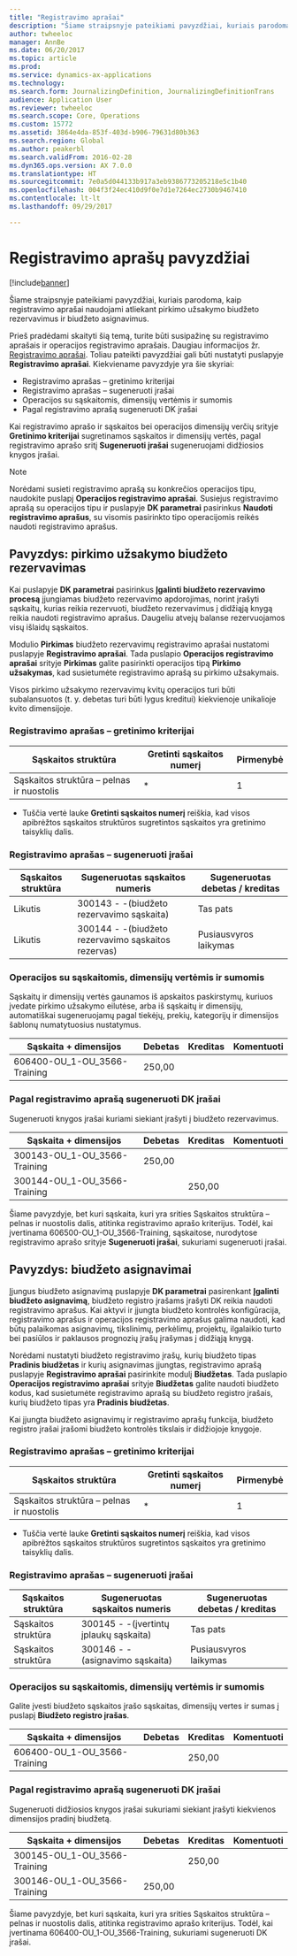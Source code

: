 ```yaml
---
title: "Registravimo aprašai"
description: "Šiame straipsnyje pateikiami pavyzdžiai, kuriais parodoma, kaip registravimo aprašai naudojami atliekant pirkimo užsakymo biudžeto rezervavimus ir biudžeto asignavimus."
author: twheeloc
manager: AnnBe
ms.date: 06/20/2017
ms.topic: article
ms.prod: 
ms.service: dynamics-ax-applications
ms.technology: 
ms.search.form: JournalizingDefinition, JournalizingDefinitionTrans
audience: Application User
ms.reviewer: twheeloc
ms.search.scope: Core, Operations
ms.custom: 15772
ms.assetid: 3864e4da-853f-403d-b906-79631d80b363
ms.search.region: Global
ms.author: peakerbl
ms.search.validFrom: 2016-02-28
ms.dyn365.ops.version: AX 7.0.0
ms.translationtype: HT
ms.sourcegitcommit: 7e0a5d044133b917a3eb9386773205218e5c1b40
ms.openlocfilehash: 004f3f24ec410d9f0e7d1e7264ec2730b9467410
ms.contentlocale: lt-lt
ms.lasthandoff: 09/29/2017

---
```


# <a name="posting-definition-examples"></a>Registravimo aprašų pavyzdžiai

[!include[banner](../includes/banner.md)]


Šiame straipsnyje pateikiami pavyzdžiai, kuriais parodoma, kaip registravimo aprašai naudojami atliekant pirkimo užsakymo biudžeto rezervavimus ir biudžeto asignavimus.

Prieš pradėdami skaityti šią temą, turite būti susipažinę su registravimo aprašais ir operacijos registravimo aprašais. Daugiau informacijos žr. [Registravimo aprašai](posting-definitions.md). Toliau pateikti pavyzdžiai gali būti nustatyti puslapyje **Registravimo aprašai**. Kiekviename pavyzdyje yra šie skyriai:

-   Registravimo aprašas – gretinimo kriterijai
-   Registravimo aprašas – sugeneruoti įrašai
-   Operacijos su sąskaitomis, dimensijų vertėmis ir sumomis
-   Pagal registravimo aprašą sugeneruoti DK įrašai

Kai registravimo aprašo ir sąskaitos bei operacijos dimensijų verčių srityje **Gretinimo kriterijai** sugretinamos sąskaitos ir dimensijų vertės, pagal registravimo aprašo sritį **Sugeneruoti įrašai** sugeneruojami didžiosios knygos įrašai. 
> [!NOTE]
> Norėdami susieti registravimo aprašą su konkrečios operacijos tipu, naudokite puslapį **Operacijos registravimo aprašai**. Susiejus registravimo aprašą su operacijos tipu ir puslapyje **DK parametrai** pasirinkus **Naudoti registravimo aprašus**, su visomis pasirinkto tipo operacijomis reikės naudoti registravimo aprašus.

## <a name="example-purchase-order-encumbrances"></a>Pavyzdys: pirkimo užsakymo biudžeto rezervavimas
Kai puslapyje **DK parametrai** pasirinkus **Įgalinti biudžeto rezervavimo procesą** įjungiamas biudžeto rezervavimo apdorojimas, norint įrašyti sąskaitų, kurias reikia rezervuoti, biudžeto rezervavimus į didžiąją knygą reikia naudoti registravimo aprašus. Daugeliu atvejų balanse rezervuojamos visų išlaidų sąskaitos. 

Modulio **Pirkimas** biudžeto rezervavimų registravimo aprašai nustatomi puslapyje **Registravimo aprašai**. Tada puslapio **Operacijos registravimo aprašai** srityje **Pirkimas** galite pasirinkti operacijos tipą **Pirkimo užsakymas**, kad susietumėte registravimo aprašą su pirkimo užsakymais. 

Visos pirkimo užsakymo rezervavimų kvitų operacijos turi būti subalansuotos (t. y. debetas turi būti lygus kreditui) kiekvienoje unikalioje kvito dimensijoje.

### <a name="posting-definition--match-criteria"></a>Registravimo aprašas – gretinimo kriterijai

| Sąskaitos struktūra       | Gretinti sąskaitos numerį | Pirmenybė |
|-------------------------|----------------------|----------|
| Sąskaitos struktūra – pelnas ir nuostolis | \*                   | 1        |

* Tuščia vertė lauke **Gretinti sąskaitos numerį** reiškia, kad visos apibrėžtos sąskaitos struktūros sugretintos sąskaitos yra gretinimo taisyklių dalis.

### <a name="posting-definition--generated-entries"></a>Registravimo aprašas – sugeneruoti įrašai

| Sąskaitos struktūra | Sugeneruotas sąskaitos numeris                    | Sugeneruotas debetas / kreditas |
|-------------------|---------------------------------------------|------------------------|
| Likutis           | 300143 - -(biudžeto rezervavimo sąskaita)             | Tas pats                   |
| Likutis           | 300144 - -(biudžeto rezervavimo sąskaitos rezervas) | Pusiausvyros laikymas              |

### <a name="transactions-with-the-accounts-dimension-values-and-amounts"></a>Operacijos su sąskaitomis, dimensijų vertėmis ir sumomis

Sąskaitų ir dimensijų vertės gaunamos iš apskaitos paskirstymų, kuriuos įvedate pirkimo užsakymo eilutėse, arba iš sąskaitų ir dimensijų, automatiškai sugeneruojamų pagal tiekėjų, prekių, kategorijų ir dimensijos šablonų numatytuosius nustatymus.

| Sąskaita + dimensijos           | Debetas  | Kreditas | Komentuoti |
|--------------------------------|--------|--------|---------|
| 606400-OU\_1-OU\_3566-Training | 250,00 |        |         |

### <a name="ledger-entries-generated-from-the-posting-definition"></a>Pagal registravimo aprašą sugeneruoti DK įrašai

Sugeneruoti knygos įrašai kuriami siekiant įrašyti į biudžeto rezervavimus.

| Sąskaita + dimensijos           | Debetas  | Kreditas | Komentuoti |
|--------------------------------|--------|--------|---------|
| 300143-OU\_1-OU\_3566-Training | 250,00 |        |         |
| 300144-OU\_1-OU\_3566-Training |        | 250,00 |         |

Šiame pavyzdyje, bet kuri sąskaita, kuri yra srities Sąskaitos struktūra – pelnas ir nuostolis dalis, atitinka registravimo aprašo kriterijus. Todėl, kai įvertinama 606500-OU\_1-OU\_3566-Training, sąskaitose, nurodytose registravimo aprašo srityje **Sugeneruoti įrašai**, sukuriami sugeneruoti įrašai.

## <a name="example-budget-appropriations"></a>Pavyzdys: biudžeto asignavimai
Įjungus biudžeto asignavimą puslapyje **DK parametrai** pasirenkant **Įgalinti biudžeto asignavimą**, biudžeto registro įrašams įrašyti DK reikia naudoti registravimo aprašus. Kai aktyvi ir įjungta biudžeto kontrolės konfigūracija, registravimo aprašus ir operacijos registravimo aprašus galima naudoti, kad būtų palaikomas asignavimų, tikslinimų, perkėlimų, projektų, ilgalaikio turto bei pasiūlos ir paklausos prognozių įrašų įrašymas į didžiąją knygą. 

Norėdami nustatyti biudžeto registravimo įrašų, kurių biudžeto tipas **Pradinis biudžetas** ir kurių asignavimas įjungtas, registravimo aprašą puslapyje **Registravimo aprašai** pasirinkite modulį **Biudžetas**. Tada puslapio **Operacijos registravimo aprašai** srityje **Biudžetas** galite naudoti biudžeto kodus, kad susietumėte registravimo aprašą su biudžeto registro įrašais, kurių biudžeto tipas yra **Pradinis biudžetas**. 

Kai įjungta biudžeto asignavimų ir registravimo aprašų funkcija, biudžeto registro įrašai įrašomi biudžeto kontrolės tikslais ir didžiojoje knygoje.

### <a name="posting-definition--match-criteria"></a>Registravimo aprašas – gretinimo kriterijai

| Sąskaitos struktūra       | Gretinti sąskaitos numerį | Pirmenybė |
|-------------------------|----------------------|----------|
| Sąskaitos struktūra – pelnas ir nuostolis | \*                   | 1        |

* Tuščia vertė lauke **Gretinti sąskaitos numerį** reiškia, kad visos apibrėžtos sąskaitos struktūros sugretintos sąskaitos yra gretinimo taisyklių dalis.

### <a name="posting-definition--generated-entries"></a>Registravimo aprašas – sugeneruoti įrašai

| Sąskaitos struktūra | Sugeneruotas sąskaitos numeris              | Sugeneruotas debetas / kreditas |
|-------------------|---------------------------------------|------------------------|
| Sąskaitos struktūra | 300145 - -(įvertintų įplaukų sąskaita) | Tas pats                   |
| Sąskaitos struktūra | 300146 - -(asignavimo sąskaita)     | Pusiausvyros laikymas              |

### <a name="transactions-with-the-accounts-dimension-values-and-amounts"></a>Operacijos su sąskaitomis, dimensijų vertėmis ir sumomis

Galite įvesti biudžeto sąskaitos įrašo sąskaitas, dimensijų vertes ir sumas į puslapį **Biudžeto registro įrašas**.

| Sąskaita + dimensijos           | Debetas | Kreditas | Komentuoti |
|--------------------------------|-------|--------|---------|
| 606400-OU\_1-OU\_3566-Training |       | 250,00 |         |

### <a name="ledger-entries-generated-from-the-posting-definition"></a>Pagal registravimo aprašą sugeneruoti DK įrašai

Sugeneruoti didžiosios knygos įrašai sukuriami siekiant įrašyti kiekvienos dimensijos pradinį biudžetą.

| Sąskaita + dimensijos           | Debetas  | Kreditas | Komentuoti |
|--------------------------------|--------|--------|---------|
| 300145-OU\_1-OU\_3566-Training |        | 250,00 |         |
| 300146-OU\_1-OU\_3566-Training | 250,00 |        |         |

Šiame pavyzdyje, bet kuri sąskaita, kuri yra srities Sąskaitos struktūra – pelnas ir nuostolis dalis, atitinka registravimo aprašo kriterijus. Todėl, kai įvertinama 606400-OU\_1-OU\_3566-Training, sukuriami sugeneruoti DK įrašai.






